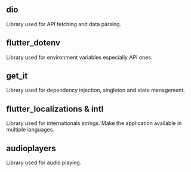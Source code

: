 ## dio
Library used for API fetching and data parsing.

## flutter_dotenv
Library used for environment variables especially API ones.

## get_it
Library used for dependency injection, singleton and state management.

## flutter_localizations & intl
Library used for internationals strings. Make the application available in multiple languages.

## audioplayers
Library used for audio playing.